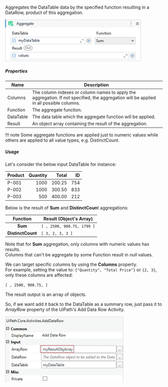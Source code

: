 Aggregates the DataTable data by the specified function resulting in a DataRow, product of this aggregation.

![](../img/activities/Aggregate.png)


##### Properties

|Name     |Description                                                                                                                            |
|---------|---------------------------------------------------------------------------------------------------------------------------------------|
|Columns  |The column indexes or column names to apply the aggregation. If not specified, the aggregation will be applied in all possible columns.|
|Function |The aggregate function.                                                                                                                |
|DataTable|The data table which the aggregate function will be applied.                                                                           |
|Result   |An object array containing the result of the aggregation.                                                                              |


!!! note
    Some aggregate functions are applied just to numeric values while others are applied to all value types, e.g. DistinctCount.

##### Usage

Let's consider the below input DataTable for instance:

| Product | Quantity | Total  |  ID  |
| ------- | -------: | -----: | ---: |
| P-001   |     1000 | 200.25 |  754 |
| P-002   |     1000 | 300.50 |  833 |
| P-003   |      500 | 400.00 |  212 |

Below is the result of **Sum** and **DistinctCoun**t aggregations:

|     Function      |   Result (Object's Array)    |
| :---------------: | ---------------------------- |
|      **Sum**      | ``[ , 2500, 900.75, 1799 ]`` |
| **DistinctCount** | ``[ 3, 2, 3, 3 ]``           |

Note that for **Sum** aggregation, only columns with numeric values has results.<br>
Columns that can't be aggregate by some Function result in *null* values.

We can target specific columns by using the **Columns** property.<br>
For example, setting the value to: ``{"Quantity", "Total Price"}`` or ``{2, 3}``, only these columns are affected:

``[ , 2500, 900.75, ]``

The result output is an array of objects.

So, if we want add it back to the DataTable as a summary row, just pass it to *ArrayRow* property of the UiPath's Add Data Row Activity.

![](../img/Aggregate3x_AddArrayRow.jpg "UiPath's Add Data Row Activity")
